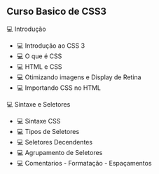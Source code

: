 ## Curso Basico de CSS3 
:computer: Introdução
- :computer: Introdução ao CSS 3
- :computer: O que é CSS
- :computer: HTML e CSS
- :computer: Otimizando imagens e Display de Retina
- :computer: Importando CSS no HTML

:computer: Sintaxe e Seletores
- :computer: Sintaxe CSS
- :computer: Tipos de Seletores
- :computer: Seletores Decendentes
- :computer: Agrupamento de Seletores
- :computer: Comentarios - Formatação - Espaçamentos